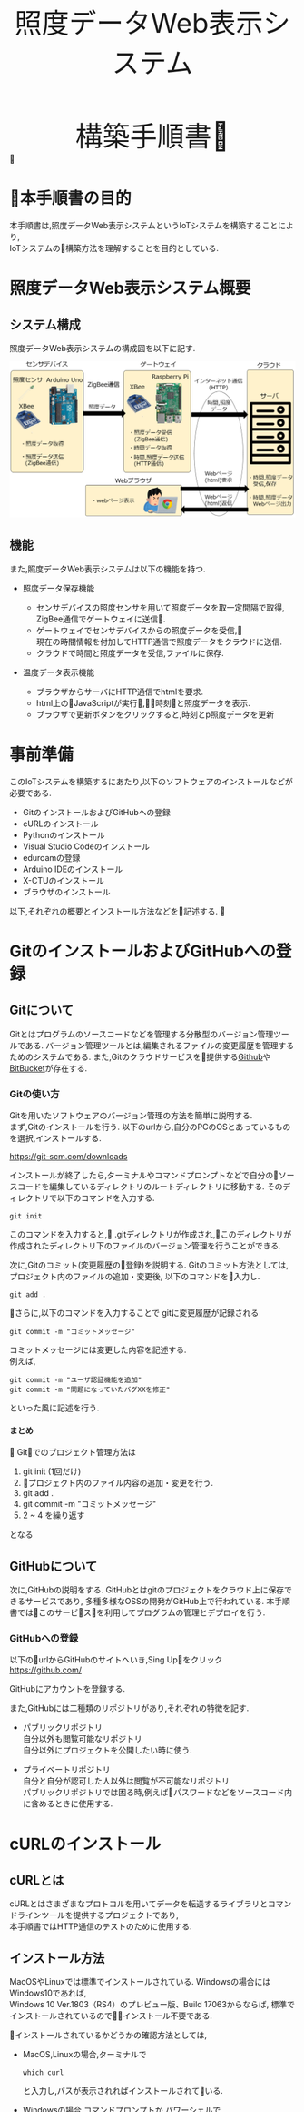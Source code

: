 <div style="text-align: center;">
<br/><br/>
<br/><br/>
<br/><br/>
<br/><br/>
<br/><br/>
<br/><br/>
<br/><br/>
<font size = "7">
照度データWeb表示システム<br/><br/>
構築手順書
</font>
</div>
<css>


<!-- Markdown PDF(Vscodeプラグイン) における改ページ-->
<div style="page-break-before:always"></div>

# 本手順書の目的
本手順書は,照度データWeb表示システムというIoTシステムを構築することにより,  
IoTシステムの構築方法を理解することを目的としている.

# 照度データWeb表示システム概要
## システム構成
照度データWeb表示システムの構成図を以下に記す.

![init](img/system_arch.png)

## 機能
また,照度データWeb表示システムは以下の機能を持つ.

- 照度データ保存機能
  - センサデバイスの照度センサを用いて照度データを取一定間隔で取得,  
    ZigBee通信でゲートウェイに送信.
  - ゲートウェイでセンサデバイスからの照度データを受信,  
    現在の時間情報を付加してHTTP通信で照度データをクラウドに送信.
  - クラウドで時間と照度データを受信,ファイルに保存.

- 温度データ表示機能
  - ブラウザからサーバにHTTP通信でhtmlを要求.
  - html上のJavaScriptが実行,時刻と照度データを表示.
  - ブラウザで更新ボタンをクリックすると,時刻とp照度データを更新

<div style="page-break-before:always"></div>

# 事前準備
このIoTシステムを構築するにあたり,以下のソフトウェアのインストールなどが必要である.  

- GitのインストールおよびGitHubへの登録
- cURLのインストール
- Pythonのインストール
- Visual Studio Codeのインストール
- eduroamの登録
- Arduino IDEのインストール
- X-CTUのインストール
- ブラウザのインストール

以下,それぞれの概要とインストール方法などを記述する.

# GitのインストールおよびGitHubへの登録

## Gitについて
Gitとはプログラムのソースコードなどを管理する分散型のバージョン管理ツールである.
バージョン管理ツールとは,編集されるファイルの変更履歴を管理するためのシステムである.
また,Gitのクラウドサービスを提供する[Github](https://github.com)や[BitBucket](https://bitbucket.org/)が存在する.

### Gitの使い方
Gitを用いたソフトウェアのバージョン管理の方法を簡単に説明する.  
まず,Gitのインストールを行う.
以下のurlから,自分のPCのOSとあっているものを選択,インストールする.  

https://git-scm.com/downloads  

インストールが終了したら,ターミナルやコマンドプロンプトなどで自分のソースコードを編集しているディレクトリのルートディレクトリに移動する.
そのディレクトリで以下のコマンドを入力する.

```
git init
```

このコマンドを入力すると, .gitディレクトリが作成され,このディレクトリが作成されたディレクトリ下のファイルのバージョン管理を行うことができる.  

次に,Gitのコミット(変更履歴の登録)を説明する.
Gitのコミット方法としては,プロジェクト内のファイルの追加・変更後,
以下のコマンドを入力し.

```
git add .
```
<div style="page-break-before:always"></div>

さらに,以下のコマンドを入力することで
gitに変更履歴が記録される

```
git commit -m "コミットメッセージ"
```

コミットメッセージには変更した内容を記述する.  
例えば,

```
git commit -m "ユーザ認証機能を追加"
git commit -m "問題になっていたバグXXを修正"
```

といった風に記述を行う.

#### まとめ

Gitでのプロジェクト管理方法は

1. git init (1回だけ)
2. プロジェクト内のファイル内容の追加・変更を行う.
3. git add .
4. git commit -m "コミットメッセージ"
5. 2 ~ 4 を繰り返す

となる



## GitHubについて
次に,GitHubの説明をする. 
GitHubとはgitのプロジェクトをクラウド上に保存できるサービスであり,
多種多様なOSSの開発がGitHub上で行われている.
本手順書ではこのサービスを利用してプログラムの管理とデプロイを行う.

### GitHubへの登録
以下のurlからGitHubのサイトへいき,Sing Upをクリック  
https://github.com/  

GitHubにアカウントを登録する.

また,GitHubには二種類のリポジトリがあり,それぞれの特徴を記す.

- パブリックリポジトリ  
  自分以外も閲覧可能なリポジトリ  
  自分以外にプロジェクトを公開したい時に使う.

- プライベートリポジトリ  
  自分と自分が認可した人以外は閲覧が不可能なリポジトリ  
  パブリックリポジトリでは困る時,例えばパスワードなどをソースコード内に含めるときに使用する.



# cURLのインストール
## cURLとは
cURLとはさまざまなプロトコルを用いてデータを転送するライブラリとコマンドラインツールを提供するプロジェクトであり,  
本手順書ではHTTP通信のテストのために使用する. 

## インストール方法
MacOSやLinuxでは標準でインストールされている.
Windowsの場合にはWindows10であれば,  
Windows 10 Ver.1803（RS4）のプレビュー版、Build 17063からならば,
標準でインストールされているのでインストール不要である.

インストールされているかどうかの確認方法としては,

- MacOS,Linuxの場合,ターミナルで
  ```
  which curl
  ```
  と入力し,パスが表示されればインストールされている.


- Windowsの場合,コマンドプロンプトか,パワーシェルで
  ```
  Where curl
  ```
  と入力し,パスが表示されればインストールされている.  

インストールされていない場合には, ここ https://curl.haxx.se/download.html からダウンロードし,インストールする.


# ブラウザのインストール
JavaScriptが正常に動作しない可能背があるので,  
Internet Explorer**以外**をインストールする.  
インストールされている場合は,最新版にアップデートする.

<div style="page-break-before:always"></div>

# Pythonのインストール
## Pythonとは
Pythonとはスクリプト言語という種類の言語であり,C言語やJavaで必要であったコンパイルが不要である.
また,動的型付けという実行時に型を決定方式を利用しているため,変数や関数の型宣言が不要である(型が存在しないという訳ではない).
現在,PythonにはPython2とPython3が存在するが,Python3が最新版のPythonであるためPython3の方を利用する.

## インストール方法
公式サイト(https://www.python.org/downloads/)から自分のPCに適したpython3をダウンロード.  
ダウンロードするバージョンは最新版(執筆時(2019/2/17)の最新版はPython3.7.2)をダウンロードする.

## pip3について
pip3というpython3のパッケージマネージャ(インストールやアンインストールなどのソフトウェアの管理を行うものである.
pip3ならばpython3モジュールの管理を行う)があり,これを利用してIoTシステム構築に必要なpython3モジュールをインストールする.


# Visual Studio Codeのインストール
Visual Studio Codeはソースコードを記述するためのエディタである.  
Emacsやviなどのエディタも存在するが,これらは扱いにくいため,  
Visual Studio Codeを使用する. 
以下のurlからインストールする.  
https://code.visualstudio.com/

<div style="page-break-before:always"></div>

# eduroamの登録
eduroamとは,複数の大学が共同で提供しているWi-Fi通信サービスである.
本手順書では,[さくらインターネット](https://www.sakura.ad.jp/)という外部のVPSを利用するが,
SRASではネットワークに制限がかかっているためさくらインターネットに接続ができない.
そこで,本手順書では[eduroam](http://www.sic.shibaura-it.ac.jp/indexBOX/info/20111223.html)というネットワークに制限がないWi-FWサービスを利用することにより,さくらインターネットに接続する.

# Arduino IDEのインストール
センサデバイスで使用するArduino Unoにプログラムを書き込むために,  
必要なソフトウェアであるArduino IDEを以下のurlからダウンロードし,インストールする.  
https://www.arduino.cc/en/main/software  


# X-CTUのインストール
センサデバイスとゲートウェイの間の通信にZigBee通信を用い,  
ZigBee通信を行うための通信機器として,XBeeを利用する.  
このXBeeの設定をするためのソフトウェアがX-CTUである.以下のurlからダウンロードし,インストールする.
https://www.digi.com/products/iot-platform/xctu#resources

<div style="page-break-before:always"></div>

# 構築手順
本手順書では,以下の手順でシステムを構築していく.  

1. サーバプログラムの作成  
2. センサデバイスの作成
3. ゲートウェイの作成
4. センサデバイスとゲートウェイの通信

# 1. サーバプログラムの作成

## 1.1 サーバプログラムプロジェクト初期化
サーバサイドのプログラムプロジェクトであるserverディレクトリを作成.  
serverディレクトリを作成後,git init コマンドを入力しプロジェクトを初期化する.  
以下にこの手順のコマンドの入力を記す.

```
mkdir server
cd server/
git init
```

入力例
![git_init](img/project_init.png)

## 1.2 Flaskインストール
次にサーバプログラムで使用する[**Flask**](http://flask.pocoo.org/)というフレームワークをインストールする.  
Flaskとは,pythonを用いたRESTful APIの開発を容易にするフレームワークである.  

### インストール方法

```
pip3 install flask
```

上記のコマンドを入力すればインストールできる.

<div style="page-break-before:always"></div>
## 1.3 サーバプログラム作成
次に,センサデータの受信とブラウザへのセンサデータの表示を行うプログラム,server.pyを作成する.  
server.pyの内容を以下に記す.  

server.py
```python
from flask import Flask, request, render_template
app = Flask(__name__)
file_path = "./sensor_data.csv"
my_port = 17123

@app.route('/', methods=['GET'])
def get_html():
  return render_template('./index.html')
  
@app.route('/lux', methods=['POST'])
def update_lux():
  time = request.form["time"]
  lux = request.form["lux"]
  try:
    f = open(file_path, 'w')
    f.write(time + "," + lux)
    return "succeeded to write"
  except Exception as e:
    print(e)
    return "failed to write"
  finally:
    f.close()

@app.route('/lux', methods=['GET'])
def get_lux():
  try:
    f = open(file_path, 'r')
    for row in f:
      lux = row
    return lux
  except Exception as e:
    print(e)
    return e
  finally:
    f.close()

if __name__ == '__main__':
    app.run(debug=True, host='0.0.0.0', port=my_port)
```

<div style="page-break-before:always"></div>

また,templatesというディレクトリを作成し,その下に以下のindex.htmlを作成する.

index.html
```html
<title>テストアプリ</title>
<html>
  <head>
    <script>
      const updateLux = async(url, element) => {
        const sensorData = await fetch(url)
                                 .then(response => response.text())
        const target = document.getElementById(element)
        target.innerHTML = `<h1>${sensorData}</h1>`
      } 
    </script>
  </head>
  <center>
  <body onLoad="updateLux('/lux', 'data')">
    <div id = "data">test</div>
    <inPOST type="button" value="更新" onclick="updateLux('/lux', 'data')">
  </body>
  </center>
</html>
```

このプログラムは ```python3 server.py```とコマンドを入力することで実行でき,  
実行に成功すると以下の出力が表示される.

```
 * Serving Flask app "server" (lazy loading)
 * Environment: production
   WARNING: Do not use the development server in a production environment.
   Use a production WSGI server instead.
 * Debug mode: on
 * Running on http://0.0.0.0:17123/ (Press CTRL+C to quit)
 * Restarting with stat
 * Debugger is active!
 * Debugger PIN: 216-426-961
```

また,この作業が終了した時のディレクトリ構成は以下のようになる.

```
server
├── server.py
└── templates
    └── index.html
``` 

<div style="page-break-before:always"></div>
## server.py解説  
server.pyの解説を機能と部分ごとにしていく.

## プログラムの機能
このプログラムは以下の機能を持つ.

  - ルートパスにGETメソッドでアクセスするとindex.htmlをリターン
  - /luxパスにGETメソッドでアクセスすると,sensor_data.csvのファイル内容(時間,照度値)をリターン
  - /luxパスにPOSTメソッドと時間と照度値のパラメータを添付してアクセスすると,  
    sensor_data.csvにその内容を**上書きで**書き込む

それぞれについて,プログラムの部分ごとに説明していく

<br>

### 変数定義部分
```python
from flask import Flask, request, render_template
app = Flask(__name__)
file_path = "./sensor_data.csv"
my_port = 17123
```
この部分では,以下の定義を行なっている.

- Flaskで使用するモジュールのインポート
- センサデータを保存するファイルパス(file_path)の定義 
- プログラムが使用する[ポート番号](https://ja.wikipedia.org/wiki/%E3%83%9D%E3%83%BC%E3%83%88%E7%95%AA%E5%8F%B7)(my_port)の定義  

また,my_portの数字は0~65535の中から,0~1023**以外**の数字を使用する.  
理由としては,これらの番号はウェルノウンポート番号と呼ばれるポート番号であり,
使用するには管理者権限が必要なためである.
なので,my_portの番号は自分の学籍番号ALXXXXXのXXXXXの部分を使用すると良い.  


<div style="page-break-before:always"></div>
### htmlリターン部分
``` python
@app.route('/', methods=['GET'])
def get_html():
  return render_template('./index.html')
```

この部分では,ルートパスにHTTPのGETメソッドでアクセスされた場合に,index.htmlを返すコードを記述している.  
このプログラムでは,ブラウザからlocalhost:17123(17123はmy_portの番号)にアクセスすると,  

1. サーバはindex.htmlをブラウザにリターン
2. ブラウザはindex.htmlの内容を解釈し表示
3. 最終的に以下のような画面がブラウザに出力される.  
  <img src="img/web.png" width="300" height="150">  
  (この前に,`curl -X POST -d "time=2019/02/24 22:47:25&lux=700" localhost:17123/lux`とコマンドを入力し,sensor_data.csvファイルを作成させる)
  カンマ区切りで左が時刻,右が照度値である.

という順番に処理される.

<div style="page-break-before:always"></div>
### センサデータ受信部分
```python
@app.route('/lux', methods=['POST'])
def update_lux():
  try:
    time = request.form["time"]
    lux = request.form["lux"]
  except Exception as e:
    return "paramater is incorrect"

  try:
    f = open(file_path, 'w')
    f.write(time + "," + lux)
    return "succeeded to write"
  except Exception as e:
    print(e)
    return "failed to write"
  finally:
    f.close()
```

この部分は,ゲートウェイからのセンサデータをHTTPのPOSTメソッドで受け取り,  
CSVファイルに保存する処理である.  

サーバが起動している状態で,以下のcURLコマンドを入力

```
curl -X POST -d "time=2019/02/24 22:47:25&lux=700" localhost:17123/lux
```

すると,server.pyと同じディレクトリにsensor_data.csvファイルが作成され(すでに存在する場合は更新),  
時間と照度のデータが保存される.  
上記のcURLコマンドの場合だと,以下のファイル内容になる.

sensor_data.csv
``` 
2019/02/24 22:47:25,700
```

1列目が時刻,2列目が照度値である. 

<div style="page-break-before:always"></div>
### 照度データ取得部分
```python
@app.route('/lux', methods=['GET'])
def get_lux():
  try:
    f = open(file_path, 'r')
    for row in f:
      lux = row
    return lux
  except Exception as e:
    print(e)
    return e
  finally:
    f.close()
```

この部分では,localhost:17123/lux にHTTPのGETメソッドでリクエストを送ると,  
sensor_data.csvに書き込まれている時間と照度データを返信するプログラムである.

例えば, 以下のcURLコマンドを入力すると

```
curl localhost:17123/lux
```

以下の内容が返信され,表示される.

```
2019/02/24 22:47:25,700 
```

本手順書ではこれを利用して,ブラウザに照度データの表示を行う.

<div style="page-break-before:always"></div>
## index.html解説  
index.htmlの解説を行う.

index.htmlの下記の部分の解説を行う.
```html
<body onLoad="updateLux('/lux', 'data')">
  <div id = "data">test</div>
  <input type="button" value="更新" onclick="updateLux('/lux', 'data')">
</body>
```

onLoadはhtmlが読み込まれた時に実行される関数を登録し,  
onClickはボタンがクリックされた時に実行される関数を登録する.  

つまり,このhtmlは読み込み時とボタンがクリックされた時にupdateLuxの関数を実行する.

次に,updateLuxの内容を記述している,index.htmlのJavaScripの部分の解説を行う.


``` html
  <script>
  const updateLux = async(url, element) => {
    const sensorData = await fetch(url)
                              .then(response => response.text())
    const target = document.getElementById(element)
    target.innerHTML = `<h1>${sensorData}</h1>`
  } 
  </script>
```

この部分では,urlとelementを引数とし,urlからセンサデータを取得が,elementの内容を変更する関数である.  

html内での使われかたで解説すると,  
urlは/luxなので,この関数は,localhost:17123/lux にGETメソッドでアクセスし, 
時間と照度データの内容を取得し,sensorDataに代入する.
その後,elementの内容,つまりdataエレメント(```<div id = "data"></data>```で囲まれた部分)の内容をsensorDataの内容に書き換えるものである.

<div style="page-break-before:always"></div>
### 最終結果
最終的に,この手順を終えると,以下のディレクトリ構成になっている.

```
server
├── sensor_data.csv
├── server.py
└── templates
    └── index.html
``` 
### GitとGitHubへの登録
また,この作業内容をGitとGitHubに保存する.
serverディレクトリで以下のコマンドを入力

```
git add . 
git commit -m "サーバプログラム完成"
```

その後ブラウザで,GitHubにログイン,  
Sterat a project をクリック,  
以下の画像の内容を入力し,Create repositoryをクリック.

![repo](img/new_repository.png)

クリック後,いくつかの作業内容が記述されているので,
その中の,  
…or push an existing repository from the command line 下に記されている作業内容のコマンドを実行.  
入力すると,GitHubのアカウントとパスワードの入力が求められるので入力.  
入力後,ページを更新すると,以下ようなの画面になっている.  

![push](img/first_commit.png)

この手順を踏むことにより,GitHubへのプロジェクトの登録が完了する.

以後,このプロジェクトのコードを変更した場合には,  


```
git add .
git commit -m "変更内容" 
```

とコミットした後に,

```
git push
```
とすれば,GitHubへのプロジェクトの変更内容を保存することができる.

### サーバへのデプロイ
サーバにログインし,git,python3,Flaskをインストールした後に,

```
git clone プロジェクトのURL
```

と入力すると,プロジェクトがダウンロードできるので,serverディレクトリに移動後  
`python3 server.py`と入力すると,サーバプログラムが起動できる.


<div style="page-break-before:always"></div>


# センサデバイス作成
次に,センサデバイスのプログラムとハードを作成する.  
センサデバイスの作成に必要なハードを以下に記す.

- Arduino Uno
- Arduino Uno用XBeeシールド
- ジャンパー線
- ブレッドボード
- 照度センサ
- １KΩの抵抗

## 2.1 Arduino動作確認
センサデバイスを構築するにあたりまず,  
Arduinoの動作の確認を行う.  
Arduino IDEを起動し,以下のプログラムを記述する.

```arduino
void setup() {
  // シリアルポートを開き，通信速度を9600bpsに設定
  Serial.begin(9600); 
}

void loop() {
  // 1000ms(1秒待ち)
  delay(1000);

  // シリアル通信でtestを改行ありで出力(改行なしの場合はSerial.print)
  Serial.println("test");
}
```

その後,このプログラムをArduino Unoに書き込み,正しく動作しているかを確認する.  
手順としては以下のようになる.

1. ツール -> ボード　をArduino Unoに選択
2. ツール -> シリアルポートで Arduino Unoを選択
3. 右矢印ボタンをクリックしてArduino Unoにプログラムを書き込む
4. ツール -> シリアルモニタをクリックし,testが1秒ごとに出力される

上記の動作が確認できたら,センサデバイスの回路の作成に移る.

## 2.2 センサデバイス回路作成
回路を作成する前に,Arduino Unoに Arduino Uno用XBeeシールドを装着する,  
今の段階ではXBee用シールドは必要ないが,あとで装着する必要があるので今のうちに装着しておく.

Arduinoとブレッドボードに以下の図のように,照度センサとジャンパー線と照度センサを用いて回路を作成する.
<img src="img/arduino_board.png" width="700" height="600"> 


この回路が作成できたら,以下のプログラムをArduinoに書き込む

```arduino
int lux = 0; 
void setup() {
  Serial.begin(9600); //モニターに出力するための設定
}
void loop() {
  lux = analogRead(0);
  Serial.println(lux); //入力された値をモニターに出力
  delay(1000);
}
```

このプログラムを書き込み,シリアルモニタを開くと,照度値が1秒間隔で取得される.  
正しく取れているかの確認方法としては,照度センサは明るいと値が大きくなり,暗いと値が小さくなるので  
手をかざしてみるなどしてみてこの通りに値が変化するかどうかを確認すると良い.  

以上でセンサデバイスの作成を終了する.

<div style="page-break-before:always"></div>

# ゲートウェイの作成
## 3.1 Raspberry Piのセットアップ
次に,ゲートウェイの作成を行う.

### ディスクイメージの書き込み
Raspberry PiはSDカードにOSのディスクイメージを書き込み,それを読み込ませることで利用できる.  

セットアップ手順としては,  
まず,Raspberry Pi にインストールするOSをダウンロードする.  
公式の推奨OSはRaspbianだが,このOSはeduroamへの接続設定が面倒であるため,  
[Ubuntu MATE](https://ubuntu-mate.org/)というOSを利用する.  
次のサイトからUnubntu MateのRaspberry Pi用イメージをダウンロード  
Ubuntu MATE: https://ubuntu-mate.org/download/  
ダウンロード後解凍し,  
解凍されたイメージをSDカードに書き込むことができるソフトウェアを利用してSDカードにダウンロードしたイメージを書き込む.

- windowsの場合  
  win32diskimagerというソフトウェアを利用  
  https://sourceforge.net/projects/win32diskimager/

- MacOSの場合  
  Etcherというソフトウェアを利用  
  https://www.balena.io/etcher/


SDカードへの書き込み後,Raspberry Pi裏にSDカードを挿入
場所は以下である.
<img src="img/rasp_insert_sd.png" width="600" height="300"> 


<div style="page-break-before:always"></div>  
SDカード挿入後,
Raspberry Piに以下のように電源,HDMIケーブル,キーボード,マウスを接続すると,  
Raspberry Piが起動する.

<img src="img/rasp.png" width="600" height="300"> 

起動後,以下のように設定を行なっていく.  

- 言語選択　-> 一番下にある日本語を選択
- 無線 -> Wi-fiネットワークに今すぐには接続しないを選択
- どこに住んでいるか -> 東京
- キーボードレイアウト -> 日本語 日本語
- 名前,パスワード -> 自分の情報を入力

以上の項目を入力すると設定が終了しUbuntu MATEが起動する.  

起動後,Wi-fiの設定を行う.  
右上のWi-fiアイコンをクリックし,eduroamを選択.
表示されない場合は,More networksをクリックする.

<img src="img/mate_wi-fi.png" width="600" height="300"> 

また,eduroamの設定は以下の様に行う.
<img src="img/eduroam.png" width="600" height="300"> 

最後に,エディタのインストールを行う,
ここでは,Emacsを使用する.  
以下のコマンドでインストールできる.

```
sudo apt install emacs
```

ちなみに,aptはDebian系Linuxのパッケージマネージャであり,  
emacs以外にも様々なソフトがインストールできる.  

<div style="page-break-before:always"></div>  

## 3.2 Arduino Unoとのシリアル通信
次に,Arduino UnoとRaspberry Piでシリアル通信を行うことにより,Arduinoから照度データの受信を行う.  
そのためのプログラムをpython3で作成し,Raspberry Pi上で実行させる.    
python3でシリアル通信を行うためにはPySerialというモジュールが必要なので,以下のコマンドでインストールする.

```
pip3 install pyserial
```

次に,Arduino UnoとRaspberry PiをUSBケーブルで接続し,  
以下のgateway.pyを作成する.

```python
import serial

ser = serial.Serial('/dev/ttyACM0', 9600, timeout=10)

# 最初に受信されるデータは値がおかしいのでスルー
is_first = True

while True:
  lux = ser.readline().decode('utf-8')
  if is_first:
    is_first = False:
  else:
    print(lux)
ser.close()

```

作成後,このプログラムを実行させるが,シリアル通信を行うためには管理者権限が必要なので  
コマンドの前に`sudo`をつける.  
つまり,以下のようなコマンドを入力する必要がある.

```
sudo python3 gateway.py
```

正しく動作すると,シリアルモニタと同様にターミナルに照度値が表示される.

<div style="page-break-before:always"></div>  

## 3.3 ゲートウェイとサーバの通信
次に,照度データをサーバに送信する.  
これは,今までcURLコマンドでおこなってきたものプログラムに置き換えれるものである.  
先ほど作成したgateway.pyを以下のコードに変更する.

```python
import serial
import datetime
import requests

ser = serial.Serial('/dev/ttyACM0', 9600, timeout=10)

data = {}

# 最初に受信されるデータは値がおかしいのでスルー
is_first = True

while True:
  now = datetime.datetime.now().strftime('%Y/%m/%d %H:%M')
  lux = ser.readline().decode('utf-8').splitlines()
  data['time'] = now
  data['lux'] = lux
  if is_first:
    is_first = False
  else:
    print(data)
    # 17123の部分はserver.pyのmy_portにする
    response = requests.post('http://160.16.210.86:17123/lux', data=data)
    print(response)
ser.close()
```

このプログラムを実行させると,
照度値と現在の時間がサーバに送信される.  
正しく動作しているならば,Raspberry Piには1秒ごとに時間と照度値および  
200のHTTPレスポンスステータスコードが,サーバにはアクセスログが出力される.  
また,htmlをブラウザで確認すると,Raspberry Piと同様の時間と照度値が表示される.

以上で,ゲートウェイとサーバの通信の作成は終了である.


<div style="page-break-before:always"></div>  

##  3.4 Arduino Unoとゲートウェイの通信
最後に,シリアル通信をZigBee通信に置き換える.

<div style="page-break-before:always"></div>  



# 付録
## node.js を利用したサンプルプログラム
本章では,[node.js](https://nodejs.org/ja/)というサーバーサイドJavaScriptを利用したプログラムのサンプルを記載する.  
node.jsの使い方

1. 公式サイトでnode.jsをインストールする
2. ターミナルを起動,mkdirなどでプロジェクトディレクトリの作成
3. プロジェクトのルートディレクトリに移動
4. npm init というコマンドを入力し,プロジェクトの初期化を行う

上記の手順を行うことにより,node.jsアプリケーションを開発する準備が完了する.

また,手順書のサーバプログラムserver.pyをnode.jsのプログラムに置き換えたserver.jsを以下に記す.  

また,このプログラムはexpressというフレームワークを利用しているので,それをインストールするために以下のコマンドを入力する

```
npm install -S express 
```



<div style="page-break-before:always"></div>  

server.js
```javascript
const express = require("express");
const app = express();
const bodyParser = require('body-parser');
app.use(bodyParser.urlencoded({ extended: false }));
app.use(bodyParser.json());
const {promisify} = require('util');
const fs = require('fs');
const port = 17123;

// htmlのreturn
app.get('/' , (req, res) => {
  res.sendFile('./index.html');
});

app.route('/lux')
    
   // luxデータ取得
   .get(async (req, res) => {
     const lux = await promisify(fs.readFile)
                                ('./sensor_data.csv', {encoding : 'utf8'}) 
                                .then(fileData => fileData.split(",")[1])
                                .catch(err => res.send(err));
     res.send(lux);
   })
   
   // luxデータ書き込み(上書き)
   .post(async (req, res) => {
     res.setHeader('Content-Type', 'text/plain');
     const id = req.body.id;
     const lux = req.body.lux;
     promisify(fs.writeFile)
              ('./sensor_data.csv', id + "," + lux, 'utf-8')
              .then(() => res.send("succeeded to write file"))
              .catch(err => {
                console.log(err);
                res.send("failed to write file");
              });
    });

```



なお,この付録に記したプログラムは以下のURLにも記載している.  
https://github.com/yamazki/IoT-App/tree/master/node